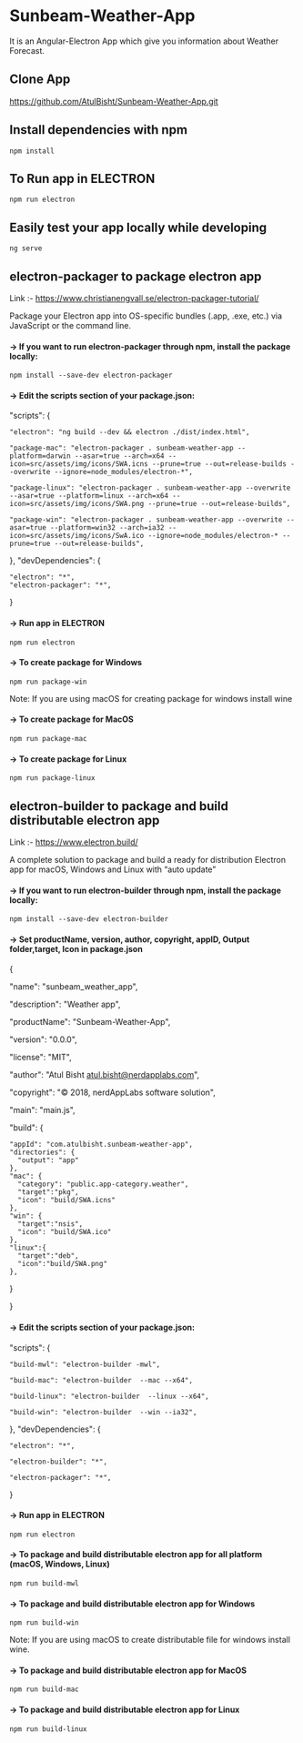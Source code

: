 # Sunbeam-Weather-App

It is an Angular-Electron App which give you information about Weather Forecast.

## Clone App
<https://github.com/AtulBisht/Sunbeam-Weather-App.git>

## Install dependencies with npm 

``npm install``

## To Run app in ELECTRON

``npm run electron``

## Easily test your app locally while developing

``ng serve``

## electron-packager to package electron app

Link :- 
<https://www.christianengvall.se/electron-packager-tutorial/>

Package your Electron app into OS-specific bundles (.app, .exe, etc.) via JavaScript or the command line.

#### -> If you want to run electron-packager through npm, install the package locally:

``npm install --save-dev electron-packager``

#### -> Edit the scripts section of your package.json:

 "scripts": {

    "electron": "ng build --dev && electron ./dist/index.html",

    "package-mac": "electron-packager . sunbeam-weather-app --platform=darwin --asar=true --arch=x64 --icon=src/assets/img/icons/SWA.icns --prune=true --out=release-builds --overwrite --ignore=node_modules/electron-*",

    "package-linux": "electron-packager . sunbeam-weather-app --overwrite --asar=true --platform=linux --arch=x64 --icon=src/assets/img/icons/SWA.png --prune=true --out=release-builds",

    "package-win": "electron-packager . sunbeam-weather-app --overwrite --asar=true --platform=win32 --arch=ia32 --icon=src/assets/img/icons/SwA.ico --ignore=node_modules/electron-* --prune=true --out=release-builds",

  },
  "devDependencies": {

    "electron": "*",
    "electron-packager": "*",
    
  } 

  #### -> Run app in ELECTRON

``npm run electron``

#### -> To create package for Windows
``npm run package-win``

Note: If you are using macOS for creating package for windows install wine 

#### -> To create package for MacOS
``npm run package-mac``

#### -> To create package for Linux
``npm run package-linux``

## electron-builder to package and build distributable electron app

Link :- 
 <https://www.electron.build/>

A complete solution to package and build a ready for distribution Electron app for macOS, Windows and Linux with “auto update”

#### -> If you want to run electron-builder through npm, install the package locally:

``npm install --save-dev electron-builder``

#### -> Set productName, version, author, copyright, appID, Output folder,target, Icon in package.json
   {
     
  "name": "sunbeam_weather_app", 

  "description": "Weather app",

  "productName": "Sunbeam-Weather-App",

  "version": "0.0.0",

  "license": "MIT",

  "author": "Atul Bisht <atul.bisht@nerdapplabs.com>",

  "copyright": "© 2018, nerdAppLabs software solution",

  "main": "main.js",

  "build": {

    "appId": "com.atulbisht.sunbeam-weather-app",
    "directories": {
      "output": "app"
    },
    "mac": {
      "category": "public.app-category.weather",
      "target":"pkg",
      "icon": "build/SWA.icns"
    },
    "win": {
      "target":"nsis",
      "icon": "build/SWA.ico"
    },
    "linux":{
      "target":"deb",
      "icon":"build/SWA.png"
    },
  }

}

#### -> Edit the scripts section of your package.json:

"scripts": {

    "build-mwl": "electron-builder -mwl",
  
    "build-mac": "electron-builder  --mac --x64",

    "build-linux": "electron-builder  --linux --x64",

    "build-win": "electron-builder  --win --ia32",
   
  },
  "devDependencies": {
   
    "electron": "*",

    "electron-builder": "*",

    "electron-packager": "*",
  }

#### -> Run app in ELECTRON

``npm run electron``

#### -> To package and build distributable electron app for all platform (macOS, Windows, Linux) 
``npm run build-mwl``

#### -> To package and build distributable electron app for Windows 
``npm run build-win``

Note: If you are using macOS to create distributable file for windows install wine.

#### -> To package and build distributable electron app for MacOS 
``npm run build-mac``

#### -> To package and build distributable electron app for Linux 
``npm run build-linux``